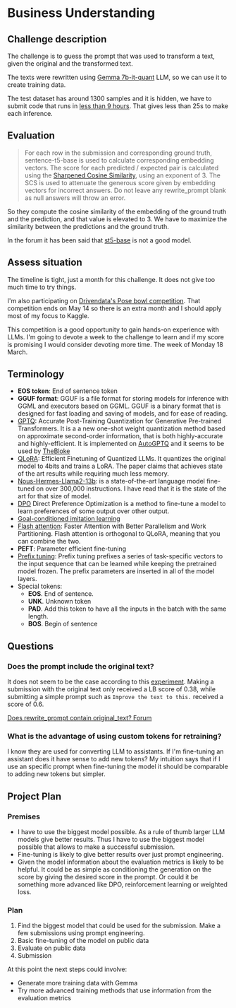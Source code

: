 # Business Understanding

<!--- --->

## Challenge description

<!--- Look at the challenge description, understand the goal of the challenge
and write it here with your own words. Use images if they improve the explanation--->

The challenge is to guess the prompt that was used to transform a text, given the original and the
transformed text.

The texts were rewritten using [Gemma 7b-it-quant](https://www.kaggle.com/models/google/gemma/frameworks/pyTorch/variations/7b-it-quant) LLM, so we can use it to create training data.

The test dataset has around 1300 samples and it is hidden, we have to submit code that runs in [less than 9 hours](www.kaggle.com/competitions/llm-prompt-recovery/overview/code-requirements). That gives less than 25s to make
each inference.

## Evaluation

<!--- Understand the metric used on the challenge, write it here and study
the characteristics of the metric --->

> For each row in the submission and corresponding ground truth, sentence-t5-base is used to calculate corresponding embedding vectors. The score for each predicted / expected pair is calculated using the [Sharpened Cosine Similarity](https://github.com/brohrer/sharpened-cosine-similarity/blob/main/README.md?plain=1#L32), using an exponent of 3. The SCS is used to attenuate the generous score given by embedding vectors for incorrect answers. Do not leave any rewrite_prompt blank as null answers will throw an error.

So they compute the cosine similarity of the embedding of the ground truth and the prediction, and that
value is elevated to 3. We have to maximize the similarity between the predictions and the ground truth.

In the forum it has been said that [st5-base](https://www.kaggle.com/models/google/sentence-t5/frameworks/tensorFlow2/variations/st5-base) is not a good model.

## Assess situation

<!---This task involves more detailed fact-finding about all of the resources,
constraints, assumptions, and other factors that should be considered in determining
the data analysis goal and project plan

* timeline. Is there any week where I could not work on the challenge?
* resources. Is there any other project competing for resources?
* other projects. May I have other more interesting projects in the horizon?
 --->

The timeline is tight, just a month for this challenge. It does not give too much time to try things.

I'm also participating on [Drivendata's Pose bowl competition](https://www.drivendata.org/competitions/group/competition-nasa-spacecraft/). That competition ends on May 14 so there is an extra month and I should
apply most of my focus to Kaggle.

This competition is a good opportunity to gain hands-on experience with LLMs. I'm going to devote
a week to the challenge to learn and if my score is promising I would consider devoting more time.
The week of Monday 18 March.

## Terminology

<!--- Sometimes the field of the challenge has specific terms, if that is the
case write them here, otherwise delete this section.--->

- **EOS token**: End of sentence token
- **GGUF format**: GGUF is a file format for storing models for inference with GGML and executors based on GGML. GGUF is a binary format that is designed for fast loading and saving of models, and for ease of reading.
- [GPTQ](https://arxiv.org/abs/2210.17323): Accurate Post-Training Quantization for Generative Pre-trained Transformers. It is a a new one-shot weight quantization method based on approximate second-order information, that is both highly-accurate and highly-efficient. It is implemented on [AutoGPTQ](https://github.com/AutoGPTQ/AutoGPTQ) and it seems to be used by [TheBloke](https://huggingface.co/TheBloke)
- [QLoRA](https://github.com/artidoro/qlora): Efficient Finetuning of Quantized LLMs. It quantizes the
  original model to 4bits and trains a LoRA. The paper claims that achieves state of the art results
  while requiring much less memory.
- [Nous-Hermes-Llama2-13b](https://huggingface.co/TheBloke/Nous-Hermes-Llama2-GGUF): is a state-of-the-art language model fine-tuned on over 300,000 instructions. I have read that it is the state of the art for that
size of model.
- [DPO](https://arxiv.org/abs/2305.18290) Direct Preference Optimization is a method to fine-tune a model
  to learn preferences of some output over other output.
- [Goal-conditioned imitation learning](https://sites.google.com/view/goalconditioned-il/)
- [Flash attention](https://github.com/Dao-AILab/flash-attention): Faster Attention with Better Parallelism and Work Partitioning. Flash attention is orthogonal to QLoRA, meaning that you can combine the two.
- **PEFT**: Parameter efficient fine-tuning
- [Prefix tuning](https://huggingface.co/docs/peft/en/package_reference/prefix_tuning#:~:text=Prefix%20tuning%20prefixes%20a%20series,all%20of%20the%20model%20layers.): Prefix tuning prefixes a series of task-specific vectors to the input sequence that can be learned while keeping the pretrained model frozen. The prefix parameters are inserted in all of the model layers.
- Special tokens:
    - **EOS**. End of sentence.
    - **UNK**. Unknown token
    - **PAD**. Add this token to have all the inputs in the batch with the same length.
    - **BOS**. Begin of sentence

## Questions

<!--- Write here any question that arises when reading about the challenge --->

### Does the prompt include the original text?

It does not seem to be the case according to this [experiment](https://www.kaggle.com/code/ironbar/submit-original-text). Making a submission with the original text only received a LB score of 0.38, while
submitting a simple prompt such as `Improve the text to this.` received a score of 0.6.

[Does rewrite_prompt contain original_text? Forum](https://www.kaggle.com/competitions/llm-prompt-recovery/discussion/480466)

### What is the advantage of using custom tokens for retraining?

I know they are used for converting LLM to assistants. If I'm fine-tuning an assistant does it have
sense to add new tokens? My intuition says that if I use an specific prompt when fine-tuning the model
it should be comparable to adding new tokens but simpler.

## Project Plan

<!--- Write initial ideas for the project. This is just initial thoughts,
during the challenge I will have a better understanding of the project and
with better information I could decide other actions not considered here.--->

### Premises

- I have to use the biggest model possible. As a rule of thumb larger LLM models give better results.
  Thus I have to use the biggest model possible that allows to make a successful submission.
- Fine-tuning is likely to give better results over just prompt engineering.
- Given the model information about the evaluation metrics is likely to be helpful. It could be as simple
  as conditioning the generation on the score by giving the desired score in the prompt. Or could it
  be something more advanced like DPO, reinforcement learning or weighted loss.

### Plan

1. Find the biggest model that could be used for the submission. Make a few submissions using prompt engineering.
2. Basic fine-tuning of the model on public data
3. Evaluate on public data
4. Submission

At this point the next steps could involve:

- Generate more training data with Gemma
- Try more advanced training methods that use information from the evaluation metrics
